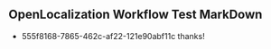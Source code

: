 ## OpenLocalization Workflow Test MarkDown
* 555f8168-7865-462c-af22-121e90abf11c thanks!

<!--HONumber=Jul16_HO3-->


